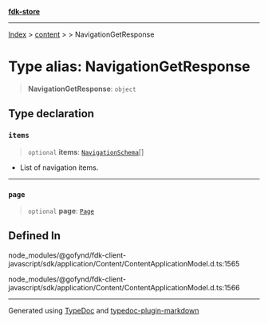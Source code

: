[**fdk-store**](../../../README.md)
***

[Index](../../../API.md) > [content](../../README.md) > [<internal>](../README.md) > NavigationGetResponse

# Type alias: NavigationGetResponse

> **NavigationGetResponse**: `object`

## Type declaration

### `items`

> `optional` **items**: [`NavigationSchema`](type-alias.NavigationSchema.md)[]

- List of navigation items.

***

### `page`

> `optional` **page**: [`Page`](type-alias.Page.md)

## Defined In

node\_modules/@gofynd/fdk-client-javascript/sdk/application/Content/ContentApplicationModel.d.ts:1565

node\_modules/@gofynd/fdk-client-javascript/sdk/application/Content/ContentApplicationModel.d.ts:1566

***
Generated using [TypeDoc](https://typedoc.org/) and [typedoc-plugin-markdown](https://www.npmjs.com/package/typedoc-plugin-markdown)
